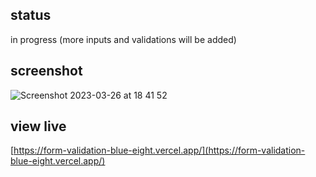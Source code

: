 ## status
in progress (more inputs and validations will be added)

## screenshot
![Screenshot 2023-03-26 at 18 41 52](https://user-images.githubusercontent.com/106544693/227767540-b0df67dc-a1d3-4b13-9dea-22fc13802d1d.png)

## view live
[https://form-validation-blue-eight.vercel.app/](https://form-validation-blue-eight.vercel.app/)
